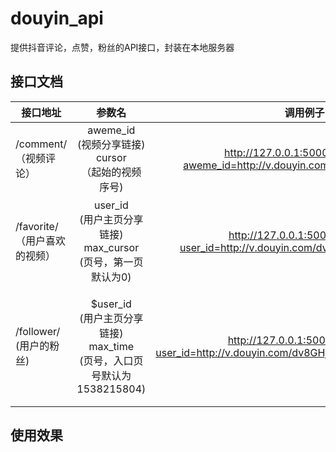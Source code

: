 # douyin_api
提供抖音评论，点赞，粉丝的API接口，封装在本地服务器
## 接口文档
|接口地址    |    参数名    |  调用例子  |  返回参数|
| --------   | :------:   | :----: | :----:  |
| /comment/<br>  （视频评论） | aweme_id<br>(视频分享链接)<br>cursor<br>（起始的视频序号) |   http://127.0.0.1:5000/comment/?aweme_id=http://v.douyin.com/dQxxCw/&cursor=0   |  info ：数据 <br>more： 是否有下一页    |
| /favorite/ <br>（用户喜欢的视频）        | user_id<br>(用户主页分享链接) <br> max_cursor<br>(页号，第一页默认为0)     |   http://127.0.0.1:5000/favorite/?user_id=http://v.douyin.com/dv8GHj/&max_cursor=0   |    info： 数据 <br> more ：是否有下一页<br> max_cursor ：下一页的页号    |
| /follower/ <br >(用户的粉丝)        | $user_id<br>(用户主页分享链接)<br> max_time<br>(页号，入口页号默认为1538215804)    |   http://127.0.0.1:5000/follower/?user_id=http://v.douyin.com/dv8GHj/&max_time=1538215804    |     info： 数据 <br> more ：是否有下一页 <br>max_time ：下一页的页号 <br>firstPage:第一页页号   |

## 使用效果

